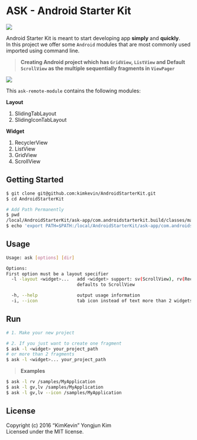 ASK - Android Starter Kit
=====

![](https://github.com/kimkevin/AndroidStarterKit/blob/master/assets/ask_banner.png)

Android Starter Kit is meant to start developing app **simply** and **quickly**.  
In this project we offer some `Android` modules that are most commonly used imported using command line.

> **Creating Android project which has `GridView`, `ListView` and Default `ScrollView` as the multiple sequentially fragments in `ViewPager`**

![](https://github.com/kimkevin/AndroidStarterKit/blob/master/assets/ask_demo.gif)

This `ask-remote-module` contains the following modules:

**Layout**

1. SlidingTabLayout 
2. SlidingIconTabLayout 

**Widget**

1. RecyclerView
2. ListView
3. GridView
4. ScrollView

## Getting Started

```bash
$ git clone git@github.com:kimkevin/AndroidStarterKit.git
$ cd AndroidStarterKit

# Add Path Permanently 
$ pwd
/local/AndroidStarterKit/ask-app/com.androidstarterkit.build/classes/main
$ echo 'export PATH=$PATH:/local/AndroidStarterKit/ask-app/com.androidstarterkit.build/classes/main' >> ~/.bash_profile
```

## Usage
```bash
Usage: ask [options] [dir]

Options:
First option must be a layout specifier
  -l -layout <widget>...   add <widget> support: sv(ScrollView), rv(RecyclerView), lv(ListView), gv(GridView)
                           defaults to ScrollView

  -h, --help               output usage information
  -i, --icon               tab icon instead of text more than 2 widgets
```

## Run

```bash
# 1. Make your new project

# 2. If you just want to create one fragment
$ ask -l <widget> your_project_path 
# or more than 2 fragments
$ ask -l <widget>... your_project_path
```

> **Examples**
```bash
$ ask -l rv /samples/MyApplication
$ ask -l gv,lv /samples/MyApplication
$ ask -l gv,lv --icon /samples/MyApplication
```

## License

Copyright (c) 2016 “KimKevin” Yongjun Kim  
Licensed under the MIT license.

